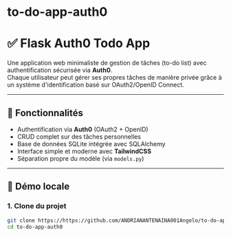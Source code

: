 # to-do-app-auth0

# ✅ Flask Auth0 Todo App

Une application web minimaliste de gestion de tâches (to-do list) avec authentification sécurisée via **Auth0**.  
Chaque utilisateur peut gérer ses propres tâches de manière privée grâce à un système d'identification basé sur OAuth2/OpenID Connect.

---

## 🔧 Fonctionnalités

- Authentification via **Auth0** (OAuth2 + OpenID)
- CRUD complet sur des tâches personnelles
- Base de données SQLite intégrée avec SQLAlchemy
- Interface simple et moderne avec **TailwindCSS**
- Séparation propre du modèle (via `models.py`)

---

## 🚀 Démo locale

### 1. Clone du projet

```bash
git clone https://https://github.com/ANDRIANANTENAINA001Angelo/to-do-app-auth0.git
cd to-do-app-auth0
